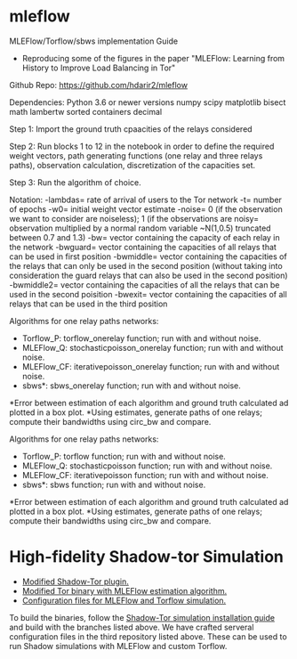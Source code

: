 # mleflow
MLEFlow/Torflow/sbws implementation Guide
+ Reproducing some of the figures in the paper "MLEFlow: Learning from History to Improve Load Balancing in Tor"

Github Repo: https://github.com/hdarir2/mleflow

Dependencies:
Python 3.6 or newer versions
numpy
scipy
matplotlib
bisect
math
lambertw
sorted containers
decimal

Step 1: Import the ground truth cpaacities of the relays considered

Step 2: Run blocks 1 to 12 in the notebook in order to define the required weight vectors, path generating functions (one relay and three relays paths), observation calculation, discretization of the capacities set.

Step 3: Run the algorithm of choice. 

Notation: 
-lambdas= rate of arrival of users to the Tor network
-t= number of epochs
-w0= initial weight vector estimate
-noise= 0 (if the observation we want to consider are noiseless); 1 (if the observations are noisy= observation multiplied by a normal random variable ~N(1,0.5) truncated between 0.7 and 1.3)
-bw= vector containing the capacity of each relay in the network
-bwguard= vector containing the capacities of all relays that can be used in first position
-bwmiddle= vector containing the capacities of the relays that can only be used in the second position (without taking into consideration the guard relays that can also be used in the second position)
-bwmiddle2= vector containing the capacities of all the relays that can be used in the second poisition
-bwexit= vector containing the capacities of all relays that can be used in the third position

Algorithms for one relay paths networks:
- Torflow_P: torflow_onerelay function; run with and without noise.
- MLEFlow_Q: stochasticpoisson_onerelay function; run with and without noise.
- MLEFlow_CF: iterativepoisson_onerelay function; run with and without noise.
- sbws*: sbws_onerelay function; run with and without noise.

*Error between estimation of each algorithm and ground truth calculated ad plotted in a box plot.
*Using estimates, generate paths of one relays; compute their bandwidths using circ_bw and compare.

Algorithms for one relay paths networks:
- Torflow_P: torflow function; run with and without noise.
- MLEFlow_Q: stochasticpoisson function; run with and without noise.
- MLEFlow_CF: iterativepoisson function; run with and without noise.
- sbws*: sbws function; run with and without noise.

*Error between estimation of each algorithm and ground truth calculated ad plotted in a box plot.
*Using estimates, generate paths of one relays; compute their bandwidths using circ_bw and compare.

# High-fidelity Shadow-tor Simulation
- [Modified Shadow-Tor plugin.](https://github.com/ccheng32/shadow-plugin-tor/pull/1)
- [Modified Tor binary with MLEFlow estimation algorithm.](https://github.com/ccheng32/tor/pull/3)
- [Configuration files for MLEFlow and Torflow simulation.](https://github.com/ccheng32/shadow-sim-configs)

To build the binaries, follow the [Shadow-Tor simulation installation guide](https://github.com/shadow/shadow-plugin-tor/wiki) and build with the branches listed above. We have crafted serveral configuration files in the third repository listed above. These can be used to run Shadow simulations with MLEFlow and custom Torflow.
